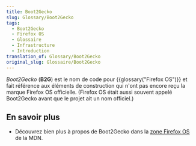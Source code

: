 ```yaml
---
title: Boot2Gecko
slug: Glossary/Boot2Gecko
tags:
  - Boot2Gecko
  - Firefox OS
  - Glossaire
  - Infrastructure
  - Introduction
translation_of: Glossary/Boot2Gecko
original_slug: Glossaire/Boot2Gecko
---
```

_Boot2Gecko_ (**B2G**) est le nom de code pour {{glossary("Firefox OS")}} et fait référence aux éléments de construction  qui n'ont pas encore reçu la marque Firefox OS officielle. (Firefox OS était aussi souvent appelé Boot2Gecko avant que le projet ait un nom officiel.)

## En savoir plus

- Découvrez bien plus à propos de Boot2Gecko dans la [zone Firefox OS](/fr/docs/Archive/B2G_OS) de la MDN.
